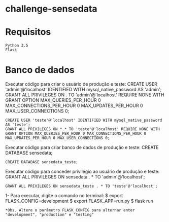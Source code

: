 # challenge-sensedata

# Requisitos
    Python 3.5
    Flask

# Banco de dados
Executar código para criar o usuário de produção e teste:
	CREATE USER 'admin'@'localhost' IDENTIFIED WITH mysql_native_password AS 'admin';
	GRANT ALL PRIVILEGES ON *.* TO 'admin'@'localhost' REQUIRE NONE WITH GRANT OPTION MAX_QUERIES_PER_HOUR 0 MAX_CONNECTIONS_PER_HOUR 0 MAX_UPDATES_PER_HOUR 0 MAX_USER_CONNECTIONS 0;

	CREATE USER 'teste'@'localhost' IDENTIFIED WITH mysql_native_password AS 'teste';
	GRANT ALL PRIVILEGES ON *.* TO 'teste'@'localhost' REQUIRE NONE WITH GRANT OPTION MAX_QUERIES_PER_HOUR 0 MAX_CONNECTIONS_PER_HOUR 0 MAX_UPDATES_PER_HOUR 0 MAX_USER_CONNECTIONS 0;

Executar código para criar banco de dados de produção e teste:
	CREATE DATABASE sensedata;

	CREATE DATABASE sensedata_teste;

Executar código para conceder privilégio ao usuário de produção e teste:
	GRANT ALL PRIVILEGES ON sensedata . * TO 'admin'@'localhost';
	
	GRANT ALL PRIVILEGES ON sensedata_teste . * TO 'teste'@'localhost';

1- Para executar, digite o comando no terminal:
	$ export FLASK_CONFIG=development
	$ export FLASK_APP=run.py
	$ flask run

	*Obs. Altere o parâmetro FLASK_CONFIG para alternar enter "development", "production" e "testing"
